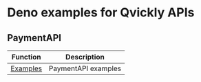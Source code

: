 # Deno examples for Qvickly APIs

## PaymentAPI

| Function               | Description         |
| ---------------------- | ------------------- |
| [Examples](PaymentAPI) | PaymentAPI examples |
